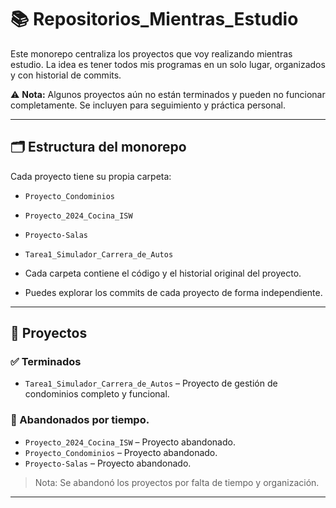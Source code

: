 # 📚 Repositorios_Mientras_Estudio

Este monorepo centraliza los proyectos que voy realizando mientras estudio. La idea es tener todos mis programas en un solo lugar, organizados y con historial de commits.  

⚠️ **Nota:** Algunos proyectos aún no están terminados y pueden no funcionar completamente. Se incluyen para seguimiento y práctica personal.

---

## 🗂 Estructura del monorepo

Cada proyecto tiene su propia carpeta:

- `Proyecto_Condominios`
- `Proyecto_2024_Cocina_ISW`
- `Proyecto-Salas`
- `Tarea1_Simulador_Carrera_de_Autos`


- Cada carpeta contiene el código y el historial original del proyecto.
- Puedes explorar los commits de cada proyecto de forma independiente.

---

## 🚀 Proyectos

### ✅ Terminados
- `Tarea1_Simulador_Carrera_de_Autos` – Proyecto de gestión de condominios completo y funcional.

### 🔧 Abandonados por tiempo.
- `Proyecto_2024_Cocina_ISW` – Proyecto abandonado.
- `Proyecto_Condominios` – Proyecto abandonado.
- `Proyecto-Salas` – Proyecto abandonado.

> Nota: Se abandonó los proyectos por falta de tiempo y organización.

---
